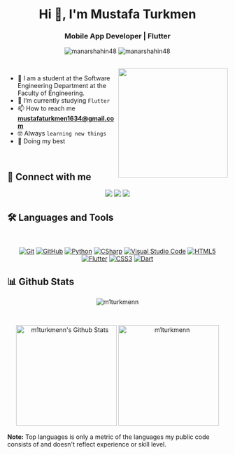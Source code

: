<h1 align="center">Hi 👋, I'm Mustafa Turkmen</h1>
<h3 align="center">Mobile App Developer | Flutter </h3>

<p align="center"> <img src="https://komarev.com/ghpvc/?username=manarshahin48&label=Profile%20views&color=0e75b6&style=flat" alt="manarshahin48" />
		   <img src="https://img.shields.io/github/followers/manarshahin48?label=Followers" alt="manarshahin48" />
</p>
<br>
<img align="right" src="https://user-images.githubusercontent.com/63050133/156676671-d5b2e362-97d4-4404-9447-dd71ddfea82f.gif" width = 250px/>

- :school: I am a student at the Software Engineering Department at the Faculty of Engineering.
- 🌱 I’m currently studying `Flutter` 
- 📫 How to reach me **mustafaturkmen1634@gmail.com**
- :nerd_face: Always `learning new things`
- 🐼 Doing my best 

<br>

## 📩 Connect with me
<p align="center">
    <a href="mailto:mustafaturkmen1634@gmail.com" title="Gmail"><img src="https://img.shields.io/badge/gmail-%23F05033.svg?style=for-the-badge&logo=gmail&logoColor=white"/></a>  
<a href="https://www.facebook.com/me/" title="Facebook"><img src="https://img.shields.io/badge/Facebook-%231877F2.svg?style=for-the-badge&logo=Facebook&logoColor=white"/></a>
    <a href="https://www.linkedin.com/in/mustafa-turkmen-9740012b4/" title="LinkedIn"><img src="https://img.shields.io/badge/linkedin-%230077B5.svg?style=for-the-badge&logo=linkedin&logoColor=white"/></a>  
</p>

## 🛠 Languages and Tools
<br>
<p align="center">
<a href="https://git-scm.com/" title="Git"><img src="https://img.shields.io/badge/git-%23F05033.svg?style=for-the-badge&logo=git&logoColor=white" alt="Git"></a>
<a href="https://github.com/" title="GitHub"><img src="https://img.shields.io/badge/github-%23121011.svg?style=for-the-badge&logo=github&logoColor=white" alt="GitHub"></a>
<a href="https://www.python.org/" title="Python"><img src="https://img.shields.io/badge/python-3670A0?style=for-the-badge&logo=python&logoColor=ffdd54" alt="Python"></a>
<a href="https://docs.microsoft.com/en-us/dotnet/csharp/" title="CSharp"><img src="https://img.shields.io/badge/c%23-%23239120.svg?style=for-the-badge&logo=c-sharp&logoColor=white" alt="CSharp"></a>
<a href="https://code.visualstudio.com/" title="Visual Studio Code"><img src="https://img.shields.io/badge/Visual%20Studio%20Code-0078d7.svg?style=for-the-badge&logo=visual-studio-code&logoColor=white" alt="Visual Studio Code"></a>
<a href="https://www.w3.org/TR/html5/" title="HTML5"><img src="https://img.shields.io/badge/html5-%23E34F26.svg?style=for-the-badge&logo=html5&logoColor=white" alt="HTML5"></a>
<a href="https://flutter.dev" title="Flutter"><img src="https://img.shields.io/badge/flutter-%231572B6.svg?style=for-the-badge&logo=flutter&logoColor=white" alt="Flutter"></a>
	<a href="https://www.w3.org/Style/CSS/" title="CSS3"><img src="https://img.shields.io/badge/css3-%23157122B6.svg?style=for-the-badge&logo=css3&logoColor=white" alt="CSS3"></a>
<a href="https://dart.dev" title="Dart"><img src="https://img.shields.io/badge/dart-%231572B6.svg?style=for-the-badge&logo=dart&logoColor=white" alt="Dart"></a>
</p>

## 📊 Github Stats
<p align="center"><img src="https://github-readme-streak-stats.herokuapp.com/?user=m1turkmenn&theme=tokyonight_duo" alt="m1turkmenn" /></p>
  <br/>
  <p align="center">
    <a href="https://github.com/anuraghazra/github-readme-stats">
	    <img alt="m1turkmenn's Github Stats" src="https://github-readme-stats.vercel.app/api?username=m1turkmenn&show_icons=true&count_private=true&locale=en&theme=tokyonight&layout=compact" height="230px"/></a>
	  <img src="https://github-readme-stats.vercel.app/api/top-langs?username=m1turkmenn&langs_count=10&show_icons=true&locale=en&theme=tokyonight" alt="m1turkmenn" height="230px"/>
<br/>

  <b>Note:</b> Top languages is only a metric of the languages my public code consists of and doesn't reflect experience or skill level.
  </p>



  

